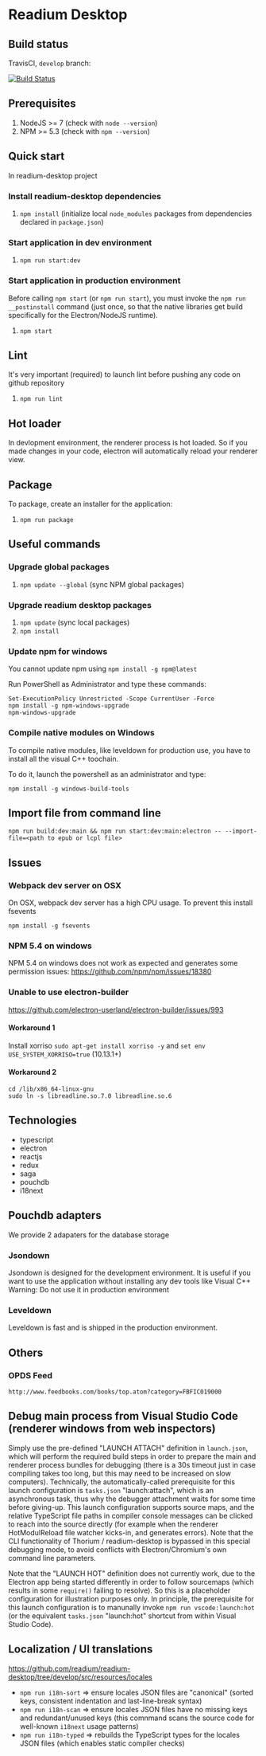 # Readium Desktop

## Build status

TravisCI, `develop` branch:

[![Build Status](https://travis-ci.org/readium/readium-desktop.svg?branch=master)](https://travis-ci.org/readium/readium-desktop)

## Prerequisites

1) NodeJS >= 7 (check with `node --version`)
2) NPM >= 5.3 (check with `npm --version`)

## Quick start

In readium-desktop project

### Install readium-desktop dependencies

1) `npm install` (initialize local `node_modules` packages from dependencies declared in `package.json`)

### Start application in dev environment

1) `npm run start:dev`

### Start application in production environment

Before calling `npm start` (or `npm run start`), you must invoke the `npm run __postinstall` command (just once, so that the native libraries get build specifically for the Electron/NodeJS runtime).

1) `npm start`

## Lint

It's very important (required) to launch lint before pushing any code on github repository

1) `npm run lint`

## Hot loader

In devlopment environment, the renderer process is hot loaded.
So if you made changes in your code, electron will automatically reload
your renderer view.

## Package

To package, create an installer for the application:

1) `npm run package`

## Useful commands

### Upgrade global packages

1) `npm update --global` (sync NPM global packages)

### Upgrade readium desktop packages

1) `npm update` (sync local packages)
2) `npm install`

### Update npm for windows

You cannot update npm using `npm install -g npm@latest`

Run PowerShell as Administrator and type these commands:

```
Set-ExecutionPolicy Unrestricted -Scope CurrentUser -Force
npm install -g npm-windows-upgrade
npm-windows-upgrade
```

### Compile native modules on Windows

To compile native modules, like leveldown for production use, you have to
install all the visual C++ toochain.

To do it, launch the powershell as an administrator and type:

```
npm install -g windows-build-tools
```

## Import file from command line

```
npm run build:dev:main && npm run start:dev:main:electron -- --import-file=<path to epub or lcpl file>
```

## Issues

### Webpack dev server on OSX

On OSX, webpack dev server has a high CPU usage.
To prevent this install fsevents

```
npm install -g fsevents
```

### NPM 5.4 on windows

NPM 5.4 on windows does not work as expected and generates some permission issues:
https://github.com/npm/npm/issues/18380

### Unable to use electron-builder

https://github.com/electron-userland/electron-builder/issues/993

#### Workaround 1
Install xorriso `sudo apt-get install xorriso -y` and `set env USE_SYSTEM_XORRISO=true` (10.13.1+)

#### Workaround 2
```
cd /lib/x86_64-linux-gnu
sudo ln -s libreadline.so.7.0 libreadline.so.6
```

## Technologies

* typescript
* electron
* reactjs
* redux
* saga
* pouchdb
* i18next

## Pouchdb adapters

We provide 2 adapaters for the database storage

### Jsondown

Jsondown is designed for the development environment.
It is useful if you want to use the application without installing any dev tools
like Visual C++
Warning: Do not use it in production environment

### Leveldown

Leveldown is fast and is shipped in the production environment.

## Others

### OPDS Feed

```
http://www.feedbooks.com/books/top.atom?category=FBFIC019000
```

## Debug main process from Visual Studio Code (renderer windows from web inspectors)

Simply use the pre-defined "LAUNCH ATTACH" definition in `launch.json`, which will perform the required build steps in order to prepare the main and renderer process bundles for debugging (there is a 30s timeout just in case compiling takes too long, but this may need to be increased on slow computers).
Technically, the automatically-called prerequisite for this launch configuration is `tasks.json` "launch:attach", which is an asynchronous task, thus why the debugger attachment waits for some time before giving-up. This launch configuration supports source maps, and the relative TypeScript file paths in compiler console messages can be clicked to reach into the source directly (for example when the renderer HotModulReload file watcher kicks-in, and generates errors). Note that the CLI functionality of Thorium / readium-desktop is bypassed in this special debugging mode, to avoid conflicts with Electron/Chromium's own command line parameters.

Note that the "LAUNCH HOT" definition does not currently work, due to the Electron app being started differently in order to follow sourcemaps (which results in some `require()` failing to resolve). So this is a placeholder configuration for illustration purposes only. In principle, the prerequisite for this launch configuration is to manunally invoke `npm run vscode:launch:hot` (or the equivalent `tasks.json` "launch:hot" shortcut from within Visual Studio Code).

## Localization / UI translations

https://github.com/readium/readium-desktop/tree/develop/src/resources/locales

* `npm run i18n-sort` => ensure locales JSON files are "canonical" (sorted keys, consistent indentation and last-line-break syntax)
* `npm run i18n-scan` => ensure locales JSON files have no missing keys and redundant/unused keys (this comnmand scans the source code for well-known `i18next` usage patterns)
* `npm run i18n-typed` => rebuilds the TypeScript types for the locales JSON files (which enables static compiler checks)
